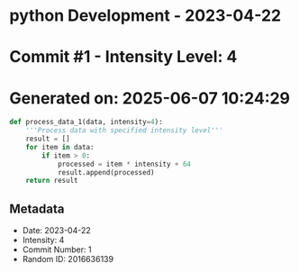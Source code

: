 ﻿# python Development - 2023-04-22
# Commit #1 - Intensity Level: 4
# Generated on: 2025-06-07 10:24:29
```python
def process_data_1(data, intensity=4):
    '''Process data with specified intensity level'''
    result = []
    for item in data:
        if item > 0:
            processed = item * intensity + 64
            result.append(processed)
    return result
```
## Metadata
- Date: 2023-04-22
- Intensity: 4
- Commit Number: 1
- Random ID: 2016636139
